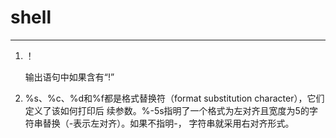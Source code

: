 # shell #

----------
1. ！

	输出语句中如果含有“!”
2. %s、%c、%d和%f都是格式替换符（format substitution character），它们定义了该如何打印后
续参数。%-5s指明了一个格式为左对齐且宽度为5的字符串替换（-表示左对齐）。如果不指明-，
字符串就采用右对齐形式。